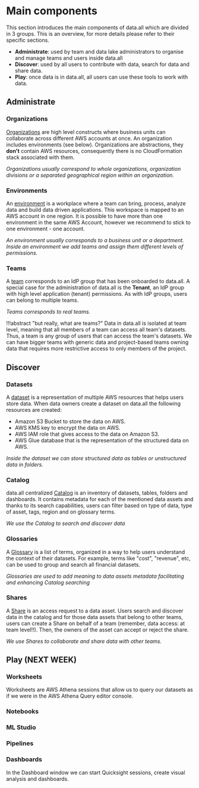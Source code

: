 # **Main components**
This section introduces the main components of data.all which are divided in 3 groups. This is an overview, for more
details please refer to their specific sections.

- **Administrate**: used by team and data lake administrators to organise and manage teams and users inside data.all
- **Discover**: used by all users to contribute with data, search for data and share data.
- **Play**: once data is in data.all, all users can use these tools to work with data.


## **Administrate**

### Organizations
<a href="organizations.html">Organizations</a> are high level constructs where business units can collaborate across different AWS accounts
at once. An organization includes environments (see below). Organizations are abstractions, they **don't** contain AWS
resources, consequently there is no CloudFormation stack associated with them.

*Organizations usually correspond to whole organizations, organization divisions or a separated geographical region
within an organization.*

### Environments
An <a href="environments.html">environment</a> is a workplace where a team can bring, process, analyze data and build data driven applications.
This workspace is mapped to an AWS account in one region. It is possible to have more than one environment in the same
AWS Account, however we recommend to stick to one environment -  one account.

*An environment usually corresponds to a business unit or a department. Inside an environment we add teams and
assign them different levels of permissions.*

### Teams
A <a href="environments.html">team</a> corresponds to an IdP group that has been onboarded to data.all. A special case for the administration of
data.all is the **Tenant**, an IdP group with high level application (tenant) permissions. As with IdP groups, users can
belong to multiple teams.

*Teams corresponds to real teams.*

!!!abstract "but really, what are teams?"
    Data in data.all is isolated at team level, meaning that all members of a team can access all team's datasets.
    Thus, a team is any group of users that can access the team's datasets. We can have bigger teams with generic data
    and project-based teams owning data that requires more restrictive access to only members of the project.


## **Discover**
### Datasets
A <a href="datasets.html">dataset</a> is a representation of multiple AWS resources that helps users store data.
When data owners create a dataset on data.all the following resources are created:

- Amazon S3 Bucket to store the data on AWS.
- AWS KMS key to encrypt the data on AWS.
- AWS IAM role that gives access to the data on Amazon S3.
- AWS Glue database that is the representation of the structured data on AWS.

*Inside the dataset we can store structured data as tables or unstructured data in folders.*

### Catalog
data.all centralized <a href="catalog.html">Catalog</a> is an inventory of datasets, tables, folders and dashboards. It contains metadata for each
of the mentioned data assets and thanks to its search capabilities, users can filter based on type of data, type of
asset, tags, region and on glossary terms.

*We use the Catalog to search and discover data*

### Glossaries
A <a href="catalog.html">Glossary</a> is a list of terms, organized in a way to help users understand the context of their datasets.
For example, terms like "cost", "revenue", etc, can be used to group and search all financial datasets.

*Glossaries are used to add meaning to data assets metadata facilitating and enhancing Catalog searching*

### Shares
A <a href="shares.html">Share</a> is an access request to a data asset. Users search and discover data in the catalog and for those data assets
that belong to other teams, users can create a Share on behalf of a team (remember, data access: at team level!!). Then,
the owners of the asset can accept or reject the share.

*We use Shares to collaborate and share data with other teams.*

## **Play** (NEXT WEEK)
### Worksheets
Worksheets are AWS Athena sessions that allow us to query our datasets as if we were in the AWS Athena Query editor
console.

### Notebooks
### ML Studio
### Pipelines


### Dashboards
In the Dashboard window we can start Quicksight sessions, create visual analysis and dashboards.
